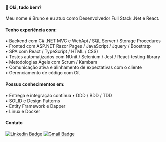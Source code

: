 #### 👋 Olá, tudo bem? 

Meu nome é Bruno e eu atuo como Desenvolvedor Full Stack .Net e React.

#### Tenho experiência com:

• Backend com C# .NET MVC e WebApi / SQL Server / Storage Procedures <br>
• Fronted com ASP.NET Razor Pages / JavaScript / Jquery / Boostratp <br>
• SPA com React / TypeScript / HTML / CSS) <br>
• Testes automatizados com NUnit / Selenium / Jest / React-testing-library <br>
• Metodologias Ágeis com Scrum / Kambam  <br>
• Comunicação ativa e alinhamento de expectativas com o cliente  <br>
• Gerenciamento de código com Git  <br>

#### Possuo conhecimentos em:

• Entrega e integração contínua
•	DDD / BDD / TDD <br>
•	SOLID e Design Patterns <br>
•	Entity Framework e Dapper <br>
•	Linux e Docker <br>

#### Contato

[![Linkedin Badge](https://img.shields.io/badge/-LinkedIn-blue?style=flat-square&logo=Linkedin&logoColor=white&link=https://www.linkedin.com/in/gabrielmelodev/)](https://www.linkedin.com/in/brunoumbelino/)
[![Gmail Badge](https://img.shields.io/badge/-Gmail-c14438?style=flat-square&logo=Gmail&logoColor=white&link)](mailto::bruno.umbelino0@gmail.com)

<!---
BrunoUmbelino/BrunoUmbelino is a ✨ special ✨ repository because its `README.md` (this file) appears on your GitHub profile.
You can click the Preview link to take a look at your changes.
--->
